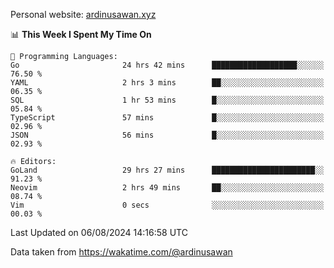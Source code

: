 Personal website: [ardinusawan.xyz](https://ardinusawan.xyz)

<!--START_SECTION:waka-->
📊 **This Week I Spent My Time On** 

```text
💬 Programming Languages: 
Go                       24 hrs 42 mins      ███████████████████░░░░░░   76.50 % 
YAML                     2 hrs 3 mins        ██░░░░░░░░░░░░░░░░░░░░░░░   06.35 % 
SQL                      1 hr 53 mins        █░░░░░░░░░░░░░░░░░░░░░░░░   05.84 % 
TypeScript               57 mins             █░░░░░░░░░░░░░░░░░░░░░░░░   02.96 % 
JSON                     56 mins             █░░░░░░░░░░░░░░░░░░░░░░░░   02.93 % 

🔥 Editors: 
GoLand                   29 hrs 27 mins      ███████████████████████░░   91.23 % 
Neovim                   2 hrs 49 mins       ██░░░░░░░░░░░░░░░░░░░░░░░   08.74 % 
Vim                      0 secs              ░░░░░░░░░░░░░░░░░░░░░░░░░   00.03 % 
```


 Last Updated on 06/08/2024 14:16:58 UTC
<!--END_SECTION:waka-->
Data taken from https://wakatime.com/@ardinusawan
